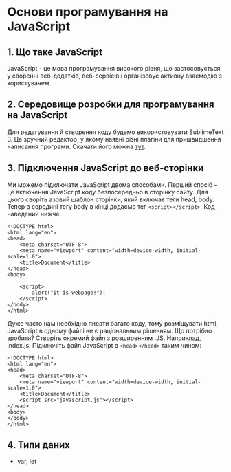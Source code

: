 # Основи програмування на JavaScript
## 1. Що таке JavaScript
JavaScript - це мова програмування високого рівня, що застосовується у своренні веб-додатків, веб-сервісів і організовує активну взаємодію з користувачем.
## 2. Середовище розробки для програмування на JavaScript
Для редагування й створення коду будемо використовувати SublimeText 3. Це зручний редактор, у якому наявні різні плагіни для пришвидшення написання програми. Скачати його можна [тут](https://www.sublimetext.com/3). 
## 3. Підключення JavaScript до веб-сторінки
Ми можемо підключати JavaScript двома способами. Перший спосіб - це включення JavaScript коду безпосередньо в сторінку сайту. Для цього своріть азовий шаблон сторінки, який включає теги head, body. Тепер в середині тегу body в кінці додаємо тег `<script></script>`. Код наведений нижче. 
    
	<!DOCTYPE html>
	<html lang="en">
	<head>
		<meta charset="UTF-8">
		<meta name="viewport" content="width=device-width, initial-scale=1.0">
		<title>Document</title>
	</head>
	<body>

		<script>
			alert("It is webpage!");
		</script>	
	</body>
	</html>
Дуже часто нам необхідно писати багато коду, тому розміщувати html, JavaScript в одному файлі не є раціональним рішенням. Що потрібно зробити? Створіть окремий файл з розширенням .JS. Наприклад, index.js. Підключіть файл JavaScript в `<head></head>` таким чином:
	
	<!DOCTYPE html>
	<html lang="en">
	<head>
		<meta charset="UTF-8">
		<meta name="viewport" content="width=device-width, initial-scale=1.0">
		<title>Document</title>
		<script src="javascript.js"></script>
	</head>
	<body>
	</body>
	</html>
	
## 4. Типи даних
* var, let
